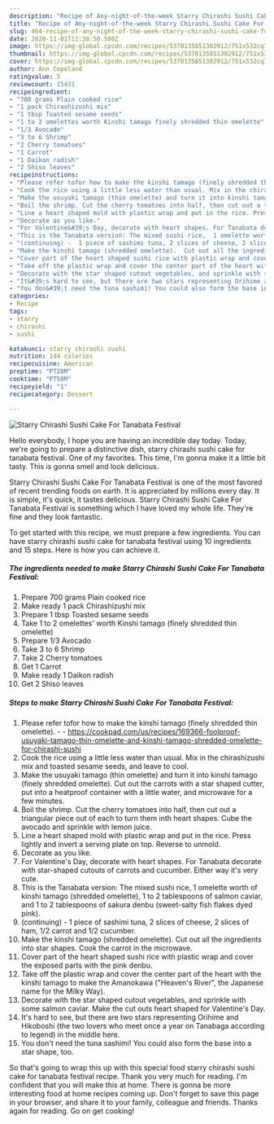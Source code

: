 ```yaml
---
description: "Recipe of Any-night-of-the-week Starry Chirashi Sushi Cake For Tanabata Festival"
title: "Recipe of Any-night-of-the-week Starry Chirashi Sushi Cake For Tanabata Festival"
slug: 464-recipe-of-any-night-of-the-week-starry-chirashi-sushi-cake-for-tanabata-festival
date: 2020-11-01T11:38:50.580Z
image: https://img-global.cpcdn.com/recipes/5370135851302912/751x532cq70/starry-chirashi-sushi-cake-for-tanabata-festival-recipe-main-photo.jpg
thumbnail: https://img-global.cpcdn.com/recipes/5370135851302912/751x532cq70/starry-chirashi-sushi-cake-for-tanabata-festival-recipe-main-photo.jpg
cover: https://img-global.cpcdn.com/recipes/5370135851302912/751x532cq70/starry-chirashi-sushi-cake-for-tanabata-festival-recipe-main-photo.jpg
author: Ann Copeland
ratingvalue: 5
reviewcount: 15431
recipeingredient:
- "700 grams Plain cooked rice"
- "1 pack Chirashizushi mix"
- "1 tbsp Toasted sesame seeds"
- "1 to 2 omelettes worth Kinshi tamago finely shredded thin omelette"
- "1/3 Avocado"
- "3 to 6 Shrimp"
- "2 Cherry tomatoes"
- "1 Carrot"
- "1 Daikon radish"
- "2 Shiso leaves"
recipeinstructions:
- "Please refer tofor how to make the kinshi tamago (finely shredded thin omelette).  https://cookpad.com/us/recipes/169366-foolproof-usuyaki-tamago-thin-omelette-and-kinshi-tamago-shredded-omelette-for-chirashi-sushi"
- "Cook the rice using a little less water than usual. Mix in the chirashizushi mix and toasted sesame seeds, and leave to cool."
- "Make the usuyaki tamago (thin omelette) and turn it into kinshi tamago (finely shredded omelette). Cut out the carrots with a star shaped cutter, put into a heatproof container with a little water, and microwave for a few minutes."
- "Boil the shrimp. Cut the cherry tomatoes into half, then cut out a triangular piece out of each to turn them inth heart shapes. Cube the avocado and sprinkle with lemon juice."
- "Line a heart shaped mold with plastic wrap and put in the rice. Press lightly and invert a serving plate on top. Reverse to unmold."
- "Decorate as you like."
- "For Valentine&#39;s Day, decorate with heart shapes. For Tanabata decorate with star-shaped cutouts of carrots and cucumber. Either way it&#39;s very cute."
- "This is the Tanabata version: The mixed sushi rice,  1 omelette worth of kinshi tamago (shredded omelette), 1 to 2 tablespoons of salmon caviar, and 1 to 2 tablespoons of sakura denbu (sweet-salty fish flakes dyed pink)."
- "(continuing) -  1 piece of sashimi tuna, 2 slices of cheese, 2 slices of ham, 1/2 carrot and 1/2 cucumber."
- "Make the kinshi tamago (shredded omelette).  Cut out all the ingredients into star shapes. Cook the carrot in the microwave."
- "Cover part of the heart shaped sushi rice with plastic wrap and cover the exposed parts with the pink denbu."
- "Take off the plastic wrap and cover the center part of the heart with the kinshi tamago to make the Amanokawa (&#34;Heaven&#39;s River&#34;, the Japanese name for the Milky Way)."
- "Decorate with the star shaped cutout vegetables, and sprinkle with some salmon caviar.  Make the cut outs heart shaped for Valentine&#39;s Day."
- "It&#39;s hard to see, but there are two stars representing Orihime and Hikoboshi (the two lovers who meet once a year on Tanabaga according to legend) in the middle here."
- "You don&#39;t need the tuna sashimi! You could also form the base into a star shape, too."
categories:
- Recipe
tags:
- starry
- chirashi
- sushi

katakunci: starry chirashi sushi 
nutrition: 144 calories
recipecuisine: American
preptime: "PT28M"
cooktime: "PT50M"
recipeyield: "1"
recipecategory: Dessert

---
```



![Starry Chirashi Sushi Cake For Tanabata Festival](https://img-global.cpcdn.com/recipes/5370135851302912/751x532cq70/starry-chirashi-sushi-cake-for-tanabata-festival-recipe-main-photo.jpg)

Hello everybody, I hope you are having an incredible day today. Today, we're going to prepare a distinctive dish, starry chirashi sushi cake for tanabata festival. One of my favorites. This time, I'm gonna make it a little bit tasty. This is gonna smell and look delicious.



Starry Chirashi Sushi Cake For Tanabata Festival is one of the most favored of recent trending foods on earth. It is appreciated by millions every day. It is simple, it's quick, it tastes delicious. Starry Chirashi Sushi Cake For Tanabata Festival is something which I have loved my whole life. They're fine and they look fantastic.


To get started with this recipe, we must prepare a few ingredients. You can have starry chirashi sushi cake for tanabata festival using 10 ingredients and 15 steps. Here is how you can achieve it.

<!--inarticleads1-->

##### The ingredients needed to make Starry Chirashi Sushi Cake For Tanabata Festival:

1. Prepare 700 grams Plain cooked rice
1. Make ready 1 pack Chirashizushi mix
1. Prepare 1 tbsp Toasted sesame seeds
1. Take 1 to 2 omelettes&#39; worth Kinshi tamago (finely shredded thin omelette)
1. Prepare 1/3 Avocado
1. Take 3 to 6 Shrimp
1. Take 2 Cherry tomatoes
1. Get 1 Carrot
1. Make ready 1 Daikon radish
1. Get 2 Shiso leaves




<!--inarticleads2-->

##### Steps to make Starry Chirashi Sushi Cake For Tanabata Festival:

1. Please refer tofor how to make the kinshi tamago (finely shredded thin omelette). -  - https://cookpad.com/us/recipes/169366-foolproof-usuyaki-tamago-thin-omelette-and-kinshi-tamago-shredded-omelette-for-chirashi-sushi
1. Cook the rice using a little less water than usual. Mix in the chirashizushi mix and toasted sesame seeds, and leave to cool.
1. Make the usuyaki tamago (thin omelette) and turn it into kinshi tamago (finely shredded omelette). Cut out the carrots with a star shaped cutter, put into a heatproof container with a little water, and microwave for a few minutes.
1. Boil the shrimp. Cut the cherry tomatoes into half, then cut out a triangular piece out of each to turn them inth heart shapes. Cube the avocado and sprinkle with lemon juice.
1. Line a heart shaped mold with plastic wrap and put in the rice. Press lightly and invert a serving plate on top. Reverse to unmold.
1. Decorate as you like.
1. For Valentine&#39;s Day, decorate with heart shapes. For Tanabata decorate with star-shaped cutouts of carrots and cucumber. Either way it&#39;s very cute.
1. This is the Tanabata version: The mixed sushi rice,  1 omelette worth of kinshi tamago (shredded omelette), 1 to 2 tablespoons of salmon caviar, and 1 to 2 tablespoons of sakura denbu (sweet-salty fish flakes dyed pink).
1. (continuing) -  1 piece of sashimi tuna, 2 slices of cheese, 2 slices of ham, 1/2 carrot and 1/2 cucumber.
1. Make the kinshi tamago (shredded omelette).  Cut out all the ingredients into star shapes. Cook the carrot in the microwave.
1. Cover part of the heart shaped sushi rice with plastic wrap and cover the exposed parts with the pink denbu.
1. Take off the plastic wrap and cover the center part of the heart with the kinshi tamago to make the Amanokawa (&#34;Heaven&#39;s River&#34;, the Japanese name for the Milky Way).
1. Decorate with the star shaped cutout vegetables, and sprinkle with some salmon caviar.  Make the cut outs heart shaped for Valentine&#39;s Day.
1. It&#39;s hard to see, but there are two stars representing Orihime and Hikoboshi (the two lovers who meet once a year on Tanabaga according to legend) in the middle here.
1. You don&#39;t need the tuna sashimi! You could also form the base into a star shape, too.




So that's going to wrap this up with this special food starry chirashi sushi cake for tanabata festival recipe. Thank you very much for reading. I'm confident that you will make this at home. There is gonna be more interesting food at home recipes coming up. Don't forget to save this page in your browser, and share it to your family, colleague and friends. Thanks again for reading. Go on get cooking!
